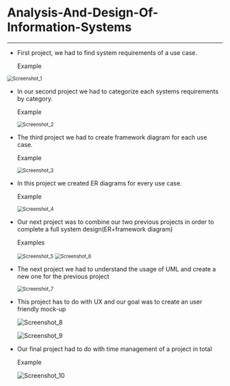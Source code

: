 # Analysis-And-Design-Of-Information-Systems
---
- First project, we had to find system requirements of a use case.

  Example

<img src="/img/Screenshot_1.png" alt="Screenshot_1" style="zoom:80%;" />



- In our second project we had to categorize each systems requirements by category.

  Example

  <img src="C:\Users\Roni\Desktop\Everything\MyProjects\Analysis-And-Design-Of-Information-Systems\img\Screenshot_2.png" alt="Screenshot_2" style="zoom:80%;" />

- The third project we had to create framework diagram for each use case.

  Example

  <img src="C:\Users\Roni\Desktop\Everything\MyProjects\Analysis-And-Design-Of-Information-Systems\img\Screenshot_3.png" alt="Screenshot_3" style="zoom:80%;" />

- In this project we created ER diagrams for every use case.

  Example

  <img src="C:\Users\Roni\Desktop\Everything\MyProjects\Analysis-And-Design-Of-Information-Systems\img\Screenshot_4.png" alt="Screenshot_4" style="zoom:80%;" />

- Our next project was to combine our two previous projects in order to complete a full system design(ER+framework diagram)

  Examples

  <img src="C:\Users\Roni\Desktop\Everything\MyProjects\Analysis-And-Design-Of-Information-Systems\img\Screenshot_5.png" alt="Screenshot_5" style="zoom:80%;" />

  <img src="C:\Users\Roni\Desktop\Everything\MyProjects\Analysis-And-Design-Of-Information-Systems\img\Screenshot_6.png" alt="Screenshot_6" style="zoom:80%;" />

- The next project we had to understand the usage of UML and create a new one for the previous project

  <img src="C:\Users\Roni\Desktop\Everything\MyProjects\Analysis-And-Design-Of-Information-Systems\img\Screenshot_7.png" alt="Screenshot_7" style="zoom:80%;" />

- This project has to do with UX and our goal was to create an user friendly mock-up

  ![Screenshot_8](C:\Users\Roni\Desktop\Everything\MyProjects\Analysis-And-Design-Of-Information-Systems\img\Screenshot_8.png)

  ![Screenshot_9](C:\Users\Roni\Desktop\Everything\MyProjects\Analysis-And-Design-Of-Information-Systems\img\Screenshot_9.png)

- Our final project had to do with time management of a project in total

  Example

  ![Screenshot_10](C:\Users\Roni\Desktop\Everything\MyProjects\Analysis-And-Design-Of-Information-Systems\img\Screenshot_10.png)

  
